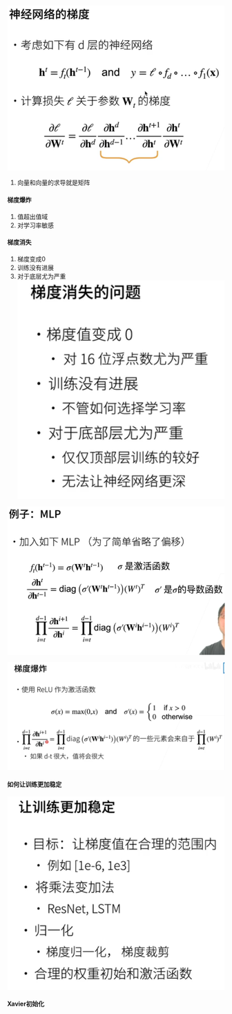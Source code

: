 ![img.png](img.png)

1. 向量和向量的求导就是矩阵

#### 梯度爆炸
1. 值超出值域
2. 对学习率敏感
#### 梯度消失
1. 梯度变成0
2. 训练没有进展
3. 对于底层尤为严重
![img_3.png](img_3.png)

![img_1.png](img_1.png)

![img_2.png](img_2.png)

#### 如何让训练更加稳定
![img_4.png](img_4.png)

#### Xavier初始化


